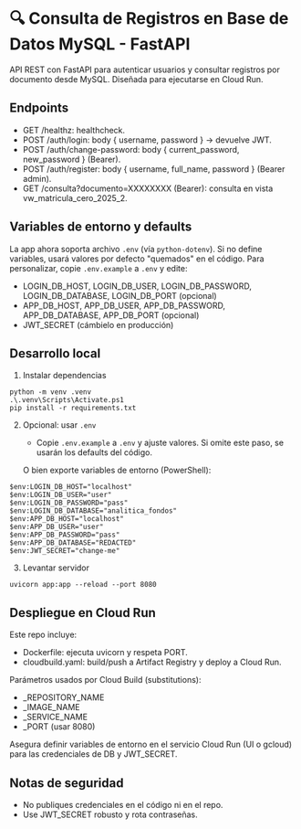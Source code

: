 # 🔍 Consulta de Registros en Base de Datos MySQL - FastAPI

API REST con FastAPI para autenticar usuarios y consultar registros por documento desde MySQL. Diseñada para ejecutarse en Cloud Run.

## Endpoints

- GET /healthz: healthcheck.
- POST /auth/login: body { username, password } → devuelve JWT.
- POST /auth/change-password: body { current_password, new_password } (Bearer).
- POST /auth/register: body { username, full_name, password } (Bearer admin).
- GET /consulta?documento=XXXXXXXX (Bearer): consulta en vista vw_matricula_cero_2025_2.

## Variables de entorno y defaults

La app ahora soporta archivo `.env` (vía `python-dotenv`). Si no define variables, usará valores por defecto "quemados" en el código. Para personalizar, copie `.env.example` a `.env` y edite:

- LOGIN_DB_HOST, LOGIN_DB_USER, LOGIN_DB_PASSWORD, LOGIN_DB_DATABASE, LOGIN_DB_PORT (opcional)
- APP_DB_HOST, APP_DB_USER, APP_DB_PASSWORD, APP_DB_DATABASE, APP_DB_PORT (opcional)
- JWT_SECRET (cámbielo en producción)

## Desarrollo local

1) Instalar dependencias
```pwsh
python -m venv .venv
.\.venv\Scripts\Activate.ps1
pip install -r requirements.txt
```

2) Opcional: usar `.env`
	- Copie `.env.example` a `.env` y ajuste valores. Si omite este paso, se usarán los defaults del código.

	O bien exporte variables de entorno (PowerShell):
```pwsh
$env:LOGIN_DB_HOST="localhost"
$env:LOGIN_DB_USER="user"
$env:LOGIN_DB_PASSWORD="pass"
$env:LOGIN_DB_DATABASE="analitica_fondos"
$env:APP_DB_HOST="localhost"
$env:APP_DB_USER="user"
$env:APP_DB_PASSWORD="pass"
$env:APP_DB_DATABASE="REDACTED"
$env:JWT_SECRET="change-me"
```

3) Levantar servidor
```pwsh
uvicorn app:app --reload --port 8080
```

## Despliegue en Cloud Run

Este repo incluye:

- Dockerfile: ejecuta uvicorn y respeta PORT.
- cloudbuild.yaml: build/push a Artifact Registry y deploy a Cloud Run.

Parámetros usados por Cloud Build (substitutions):

- _REPOSITORY_NAME
- _IMAGE_NAME
- _SERVICE_NAME
- _PORT (usar 8080)

Asegura definir variables de entorno en el servicio Cloud Run (UI o gcloud) para las credenciales de DB y JWT_SECRET.

## Notas de seguridad

- No publiques credenciales en el código ni en el repo.
- Use JWT_SECRET robusto y rota contraseñas.